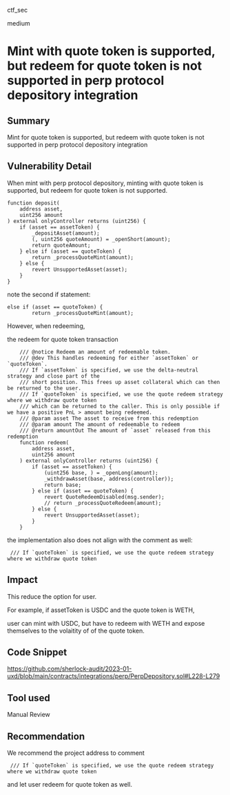 ctf_sec

medium

# Mint with quote token is supported, but redeem for quote token is not supported in perp protocol depository integration

## Summary

Mint for quote token is supported, but redeem with quote token is not supported in perp protocol depository integration

## Vulnerability Detail

When mint with perp protocol depository, minting with quote token is supported, but redeem for quote token is not supported.

```solidity
function deposit(
	address asset,
	uint256 amount
) external onlyController returns (uint256) {
	if (asset == assetToken) {
		_depositAsset(amount);
		(, uint256 quoteAmount) = _openShort(amount);
		return quoteAmount;
	} else if (asset == quoteToken) {
		return _processQuoteMint(amount);
	} else {
		revert UnsupportedAsset(asset);
	}
}
```

note the second if statement:

```solidity
else if (asset == quoteToken) {
		return _processQuoteMint(amount);
```

However, when redeeming,

the redeem for quote token transaction

```solidity
    /// @notice Redeem an amount of redeemable token.
    /// @dev This handles redeeming for either `assetToken` or `quoteToken`.
    /// If `assetToken` is specified, we use the delta-neutral strategy and close part of the
    /// short position. This frees up asset collateral which can then be returned to the user.
    /// If `quoteToken` is specified, we use the quote redeem strategy where we withdraw quote token
    /// which can be returned to the caller. This is only possible if we have a positive PnL > amount being redeemed.
    /// @param asset The asset to receive from this redemption
    /// @param amount The amount of redeemable to redeem
    /// @return amountOut The amount of `asset` released from this redemption
    function redeem(
        address asset,
        uint256 amount
    ) external onlyController returns (uint256) {
        if (asset == assetToken) {
            (uint256 base, ) = _openLong(amount);
            _withdrawAsset(base, address(controller));
            return base;
        } else if (asset == quoteToken) {
            revert QuoteRedeemDisabled(msg.sender);
            // return _processQuoteRedeem(amount);
        } else {
            revert UnsupportedAsset(asset);
        }
    }
```

the implementation also does not align with the comment as well:

```solidity
 /// If `quoteToken` is specified, we use the quote redeem strategy where we withdraw quote token
```

## Impact

This reduce the option for user.

For example, if assetToken is USDC and the quote token is WETH, 

user can mint with USDC, but have to redeem with WETH and expose themselves to the volaitity of of the quote token.

## Code Snippet

https://github.com/sherlock-audit/2023-01-uxd/blob/main/contracts/integrations/perp/PerpDepository.sol#L228-L279

## Tool used

Manual Review

## Recommendation

We recommend the project address to comment

```solidity
 /// If `quoteToken` is specified, we use the quote redeem strategy where we withdraw quote token
```

and let user redeem for quote token as well.
